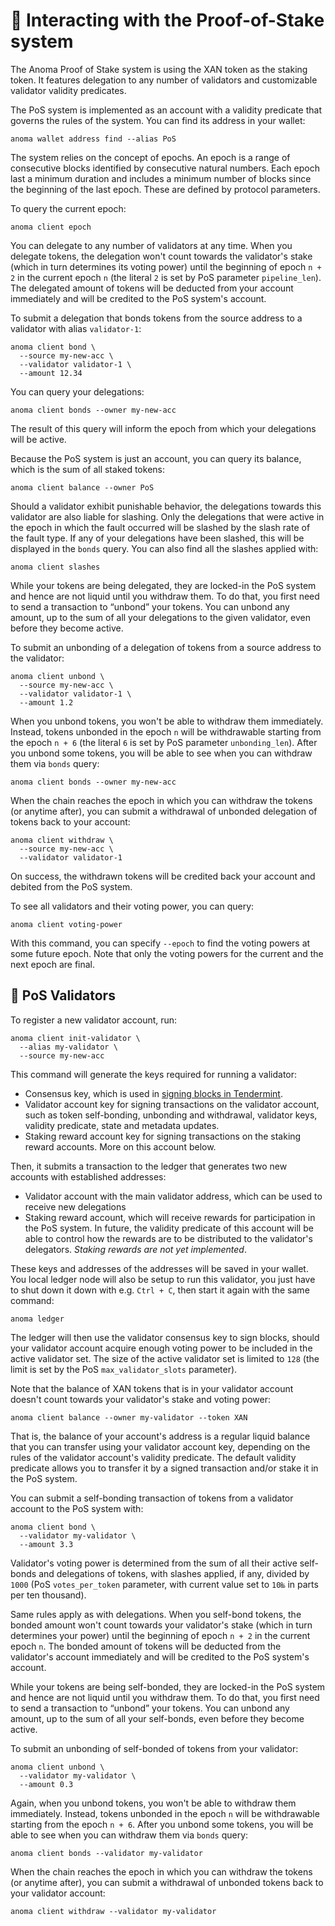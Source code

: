 # 🔏 Interacting with the Proof-of-Stake system

The Anoma Proof of Stake system is using the XAN token as the staking token. It features delegation to any number of validators and customizable validator validity predicates.

The PoS system is implemented as an account with a validity predicate that governs the rules of the system. You can find its address in your wallet:

```shell
anoma wallet address find --alias PoS
```

The system relies on the concept of epochs. An epoch is a range of consecutive blocks identified by consecutive natural numbers. Each epoch last a minimum duration and includes a minimum number of blocks since the beginning of the last epoch. These are defined by protocol parameters.

To query the current epoch:

```shell
anoma client epoch
```

You can delegate to any number of validators at any time. When you delegate tokens, the delegation won't count towards the validator's stake (which in turn determines its voting power) until the beginning of epoch `n + 2` in the current epoch `n` (the literal `2` is set by PoS parameter `pipeline_len`). The delegated amount of tokens will be deducted from your account immediately and will be credited to the PoS system's account.

To submit a delegation that bonds tokens from the source address to a validator with alias `validator-1`:

```shell
anoma client bond \
  --source my-new-acc \
  --validator validator-1 \
  --amount 12.34
```

You can query your delegations:

```shell
anoma client bonds --owner my-new-acc
```

The result of this query will inform the epoch from which your delegations will be active.

Because the PoS system is just an account, you can query its balance, which is the sum of all staked tokens:

```shell
anoma client balance --owner PoS
```

Should a validator exhibit punishable behavior, the delegations towards this validator are also liable for slashing. Only the delegations that were active in the epoch in which the fault occurred will be slashed by the slash rate of the fault type. If any of your delegations have been slashed, this will be displayed in the `bonds` query. You can also find all the slashes applied with:

```shell
anoma client slashes
```

While your tokens are being delegated, they are locked-in the PoS system and hence are not liquid until you withdraw them. To do that, you first need to send a transaction to “unbond” your tokens. You can unbond any amount, up to the sum of all your delegations to the given validator, even before they become active.

To submit an unbonding of a delegation of tokens from a source address to the validator:

```shell
anoma client unbond \
  --source my-new-acc \
  --validator validator-1 \
  --amount 1.2
```

When you unbond tokens, you won't be able to withdraw them immediately. Instead, tokens unbonded in the epoch `n` will be withdrawable starting from the epoch `n + 6` (the literal `6` is set by PoS parameter `unbonding_len`). After you unbond some tokens, you will be able to see when you can withdraw them via `bonds` query:

```shell
anoma client bonds --owner my-new-acc
```

When the chain reaches the epoch in which you can withdraw the tokens (or anytime after), you can submit a withdrawal of unbonded delegation of tokens back to your account:

```shell
anoma client withdraw \
  --source my-new-acc \
  --validator validator-1
```

On success, the withdrawn tokens will be credited back your account and debited from the PoS system.

To see all validators and their voting power, you can query:

```shell
anoma client voting-power
```

With this command, you can specify `--epoch` to find the voting powers at some future epoch. Note that only the voting powers for the current and the next epoch are final.

## 📒 PoS Validators

To register a new validator account, run:

```shell
anoma client init-validator \
  --alias my-validator \
  --source my-new-acc
```

This command will generate the keys required for running a validator:

- Consensus key, which is used in [signing blocks in Tendermint](https://docs.tendermint.com/master/nodes/validators.html#validator-keys).
- Validator account key for signing transactions on the validator account, such as token self-bonding, unbonding and withdrawal, validator keys, validity predicate, state and metadata updates.
- Staking reward account key for signing transactions on the staking reward accounts. More on this account below.

Then, it submits a transaction to the ledger that generates two new accounts with established addresses:

- Validator account with the main validator address, which can be used to receive new delegations
- Staking reward account, which will receive rewards for participation in the PoS system. In future, the validity predicate of this account will be able to control how the rewards are to be distributed to the validator's delegators. *Staking rewards are not yet implemented*.

These keys and addresses of the addresses will be saved in your wallet. You local ledger node will also be setup to run this validator, you just have to shut down it down with e.g. `Ctrl + C`, then start it again with the same command:

```shell
anoma ledger
```

The ledger will then use the validator consensus key to sign blocks, should your validator account acquire enough voting power to be included in the active validator set. The size of the active validator set is limited to `128` (the limit is set by the PoS `max_validator_slots` parameter).

Note that the balance of XAN tokens that is in your validator account doesn't count towards your validator's stake and voting power:

```shell
anoma client balance --owner my-validator --token XAN
```

That is, the balance of your account's address is a regular liquid balance that you can transfer using your validator account key, depending on the rules of the validator account's validity predicate. The default validity predicate allows you to transfer it by a signed transaction and/or stake it in the PoS system.

You can submit a self-bonding transaction of tokens from a validator account to the PoS system with:

```shell
anoma client bond \
  --validator my-validator \
  --amount 3.3
```

Validator's voting power is determined from the sum of all their active self-bonds and delegations of tokens, with slashes applied, if any, divided by `1000` (PoS `votes_per_token` parameter, with current value set to `10‱` in parts per ten thousand).

Same rules apply as with delegations. When you self-bond tokens, the bonded amount won't count towards your validator's stake (which in turn determines your power) until the beginning of epoch `n + 2` in the current epoch `n`. The bonded amount of tokens will be deducted from the validator's account immediately and will be credited to the PoS system's account.

While your tokens are being self-bonded, they are locked-in the PoS system and hence are not liquid until you withdraw them. To do that, you first need to send a transaction to “unbond” your tokens. You can unbond any amount, up to the sum of all your self-bonds, even before they become active.

To submit an unbonding of self-bonded of tokens from your validator:

```shell
anoma client unbond \
  --validator my-validator \
  --amount 0.3
```

Again, when you unbond tokens, you won't be able to withdraw them immediately. Instead, tokens unbonded in the epoch `n` will be withdrawable starting from the epoch `n + 6`. After you unbond some tokens, you will be able to see when you can withdraw them via `bonds` query:

```shell
anoma client bonds --validator my-validator
```

When the chain reaches the epoch in which you can withdraw the tokens (or anytime after), you can submit a withdrawal of unbonded tokens back to your validator account:

```shell
anoma client withdraw --validator my-validator
```
